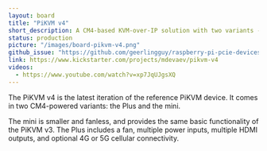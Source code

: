 ```yaml
---
layout: board
title: "PiKVM v4"
short_description: A CM4-based KVM-over-IP solution with two variants - mini and plus.
status: production
picture: "/images/board-pikvm-v4.png"
github_issue: "https://github.com/geerlingguy/raspberry-pi-pcie-devices/issues/496"
link: https://www.kickstarter.com/projects/mdevaev/pikvm-v4
videos:
  - https://www.youtube.com/watch?v=xp7JqUJgsXQ
---
```

The PiKVM v4 is the latest iteration of the reference PiKVM device. It comes in two CM4-powered variants: the Plus and the mini.

The mini is smaller and fanless, and provides the same basic functionality of the PiKVM v3. The Plus includes a fan, multiple power inputs, multiple HDMI outputs, and optional 4G or 5G cellular connectivity.
